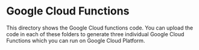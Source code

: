 # Google Cloud Functions

This directory shows the Google Cloud functions code. You can upload the code in each of these folders to generate three individual Google Cloud Functions which you can run on Google Cloud Platform.
